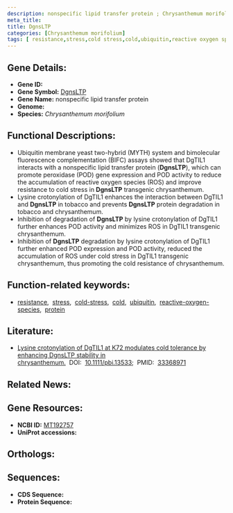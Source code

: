 ```yaml
---
description: nonspecific lipid transfer protein ; Chrysanthemum morifolium
meta_title:
title: DgnsLTP
categories: [Chrysanthemum morifolium]
tags: [ resistance,stress,cold stress,cold,ubiquitin,reactive oxygen species,protein ]
---
```


## Gene Details:
- **Gene ID:** []()
- **Gene Symbol:** <u>DgnsLTP</u>
- **Gene Name:** nonspecific lipid transfer protein
- **Genome:** []()
- **Species:** *Chrysanthemum morifolium*

## Functional Descriptions:
   - Ubiquitin membrane yeast two-hybrid (MYTH) system and bimolecular fluorescence complementation (BIFC) assays showed that DgTIL1 interacts with a nonspecific lipid transfer protein (**DgnsLTP**), which can promote peroxidase (POD) gene expression and POD activity to reduce the accumulation of reactive oxygen species (ROS) and improve resistance to cold stress in **DgnsLTP** transgenic chrysanthemum.
   - Lysine crotonylation of DgTIL1 enhances the interaction between DgTIL1 and **DgnsLTP** in tobacco and prevents **DgnsLTP** protein degradation in tobacco and chrysanthemum.
   - Inhibition of degradation of **DgnsLTP** by lysine crotonylation of DgTIL1 further enhances POD activity and minimizes ROS in DgTIL1 transgenic chrysanthemum.
   - Inhibition of **DgnsLTP** degradation by lysine crotonylation of DgTIL1 further enhanced POD expression and POD activity, reduced the accumulation of ROS under cold stress in DgTIL1 transgenic chrysanthemum, thus promoting the cold resistance of chrysanthemum.

## Function-related keywords:
   - [resistance](/tags/resistance/),&nbsp;&nbsp;[stress](/tags/stress/),&nbsp;&nbsp;[cold-stress](/tags/cold-stress/),&nbsp;&nbsp;[cold](/tags/cold/),&nbsp;&nbsp;[ubiquitin](/tags/ubiquitin/),&nbsp;&nbsp;[reactive-oxygen-species](/tags/reactive-oxygen-species/),&nbsp;&nbsp;[protein](/tags/protein/)

## Literature:
   - [Lysine crotonylation of DgTIL1 at K72 modulates cold tolerance by enhancing DgnsLTP stability in chrysanthemum.](https://doi.org/10.1111/pbi.13533)&nbsp;&nbsp;DOI:&nbsp;&nbsp;[10.1111/pbi.13533](https://doi.org/10.1111/pbi.13533);&nbsp;&nbsp;PMID:&nbsp;&nbsp;[33368971](https://pubmed.ncbi.nlm.nih.gov/33368971/)

## Related News:

## Gene Resources:
- **NCBI ID:**  [MT192757](https://www.ncbi.nlm.nih.gov/gene/?term=MT192757)
- **UniProt accessions:**  [](https://www.uniprot.org/uniprotkb//entry)

## Orthologs:

## Sequences:
- **CDS Sequence:**
- **Protein Sequence:**
